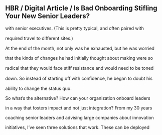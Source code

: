 ## HBR / Digital Article / Is Bad Onboarding Stifling Your New Senior Leaders?

with senior executives. (This is pretty typical, and often paired with

required travel to diﬀerent sites.)

At the end of the month, not only was he exhausted, but he was worried

that the kinds of changes he had initially thought about making were so

radical that they would face stiﬀ resistance and would need to be toned

down. So instead of starting oﬀ with conﬁdence, he began to doubt his

ability to change the status quo.

So what’s the alternative? How can your organization onboard leaders

in a way that fosters impact and not just integration? From my 30 years

coaching senior leaders and advising large companies about innovation

initiatives, I’ve seen three solutions that work. These can be deployed